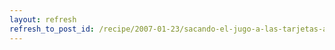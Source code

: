 ```yaml
---
layout: refresh
refresh_to_post_id: /recipe/2007-01-23/sacando-el-jugo-a-las-tarjetas-atheros-madwifi.html
---
```

